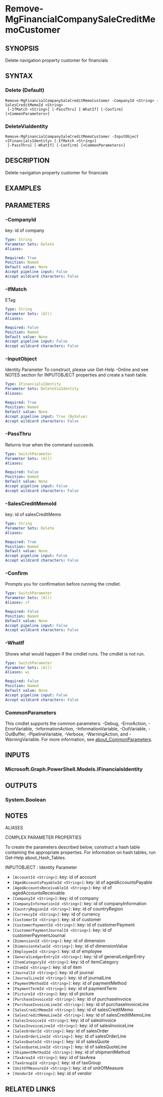 ﻿---
external help file: Microsoft.Graph.Financials-help.xml
Module Name: Microsoft.Graph.Financials
online version: https://docs.microsoft.com/en-us/powershell/module/microsoft.graph.financials/remove-mgfinancialcompanysalecreditmemocustomer
schema: 2.0.0
---

# Remove-MgFinancialCompanySaleCreditMemoCustomer

## SYNOPSIS
Delete navigation property customer for financials

## SYNTAX

### Delete (Default)
```
Remove-MgFinancialCompanySaleCreditMemoCustomer -CompanyId <String> -SalesCreditMemoId <String>
 [-IfMatch <String>] [-PassThru] [-WhatIf] [-Confirm] [<CommonParameters>]
```

### DeleteViaIdentity
```
Remove-MgFinancialCompanySaleCreditMemoCustomer -InputObject <IFinancialsIdentity> [-IfMatch <String>]
 [-PassThru] [-WhatIf] [-Confirm] [<CommonParameters>]
```

## DESCRIPTION
Delete navigation property customer for financials

## EXAMPLES

## PARAMETERS

### -CompanyId
key: id of company

```yaml
Type: String
Parameter Sets: Delete
Aliases:

Required: True
Position: Named
Default value: None
Accept pipeline input: False
Accept wildcard characters: False
```

### -IfMatch
ETag

```yaml
Type: String
Parameter Sets: (All)
Aliases:

Required: False
Position: Named
Default value: None
Accept pipeline input: False
Accept wildcard characters: False
```

### -InputObject
Identity Parameter
To construct, please use Get-Help -Online and see NOTES section for INPUTOBJECT properties and create a hash table.

```yaml
Type: IFinancialsIdentity
Parameter Sets: DeleteViaIdentity
Aliases:

Required: True
Position: Named
Default value: None
Accept pipeline input: True (ByValue)
Accept wildcard characters: False
```

### -PassThru
Returns true when the command succeeds

```yaml
Type: SwitchParameter
Parameter Sets: (All)
Aliases:

Required: False
Position: Named
Default value: None
Accept pipeline input: False
Accept wildcard characters: False
```

### -SalesCreditMemoId
key: id of salesCreditMemo

```yaml
Type: String
Parameter Sets: Delete
Aliases:

Required: True
Position: Named
Default value: None
Accept pipeline input: False
Accept wildcard characters: False
```

### -Confirm
Prompts you for confirmation before running the cmdlet.

```yaml
Type: SwitchParameter
Parameter Sets: (All)
Aliases: cf

Required: False
Position: Named
Default value: None
Accept pipeline input: False
Accept wildcard characters: False
```

### -WhatIf
Shows what would happen if the cmdlet runs.
The cmdlet is not run.

```yaml
Type: SwitchParameter
Parameter Sets: (All)
Aliases: wi

Required: False
Position: Named
Default value: None
Accept pipeline input: False
Accept wildcard characters: False
```

### CommonParameters
This cmdlet supports the common parameters: -Debug, -ErrorAction, -ErrorVariable, -InformationAction, -InformationVariable, -OutVariable, -OutBuffer, -PipelineVariable, -Verbose, -WarningAction, and -WarningVariable. For more information, see [about_CommonParameters](http://go.microsoft.com/fwlink/?LinkID=113216).

## INPUTS

### Microsoft.Graph.PowerShell.Models.IFinancialsIdentity
## OUTPUTS

### System.Boolean
## NOTES

ALIASES

COMPLEX PARAMETER PROPERTIES

To create the parameters described below, construct a hash table containing the appropriate properties. For information on hash tables, run Get-Help about_Hash_Tables.


INPUTOBJECT <IFinancialsIdentity>: Identity Parameter
  - `[AccountId <String>]`: key: id of account
  - `[AgedAccountsPayableId <String>]`: key: id of agedAccountsPayable
  - `[AgedAccountsReceivableId <String>]`: key: id of agedAccountsReceivable
  - `[CompanyId <String>]`: key: id of company
  - `[CompanyInformationId <String>]`: key: id of companyInformation
  - `[CountryRegionId <String>]`: key: id of countryRegion
  - `[CurrencyId <String>]`: key: id of currency
  - `[CustomerId <String>]`: key: id of customer
  - `[CustomerPaymentId <String>]`: key: id of customerPayment
  - `[CustomerPaymentJournalId <String>]`: key: id of customerPaymentJournal
  - `[DimensionId <String>]`: key: id of dimension
  - `[DimensionValueId <String>]`: key: id of dimensionValue
  - `[EmployeeId <String>]`: key: id of employee
  - `[GeneralLedgerEntryId <String>]`: key: id of generalLedgerEntry
  - `[ItemCategoryId <String>]`: key: id of itemCategory
  - `[ItemId <String>]`: key: id of item
  - `[JournalId <String>]`: key: id of journal
  - `[JournalLineId <String>]`: key: id of journalLine
  - `[PaymentMethodId <String>]`: key: id of paymentMethod
  - `[PaymentTermId <String>]`: key: id of paymentTerm
  - `[PictureId <String>]`: key: id of picture
  - `[PurchaseInvoiceId <String>]`: key: id of purchaseInvoice
  - `[PurchaseInvoiceLineId <String>]`: key: id of purchaseInvoiceLine
  - `[SalesCreditMemoId <String>]`: key: id of salesCreditMemo
  - `[SalesCreditMemoLineId <String>]`: key: id of salesCreditMemoLine
  - `[SalesInvoiceId <String>]`: key: id of salesInvoice
  - `[SalesInvoiceLineId <String>]`: key: id of salesInvoiceLine
  - `[SalesOrderId <String>]`: key: id of salesOrder
  - `[SalesOrderLineId <String>]`: key: id of salesOrderLine
  - `[SalesQuoteId <String>]`: key: id of salesQuote
  - `[SalesQuoteLineId <String>]`: key: id of salesQuoteLine
  - `[ShipmentMethodId <String>]`: key: id of shipmentMethod
  - `[TaxAreaId <String>]`: key: id of taxArea
  - `[TaxGroupId <String>]`: key: id of taxGroup
  - `[UnitOfMeasureId <String>]`: key: id of unitOfMeasure
  - `[VendorId <String>]`: key: id of vendor

## RELATED LINKS
